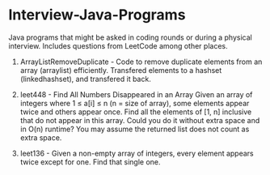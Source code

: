 # Interview-Java-Programs
Java programs that might be asked in coding rounds or during a physical interview. Includes questions from LeetCode among other places.

1. ArrayListRemoveDuplicate - Code to remove duplicate elements from an array (arraylist) efficiently. Transfered elements to a hashset (linkedhashset), and transfered it back.

2. leet448 - Find All Numbers Disappeared in an Array
        Given an array of integers where 1 ≤ a[i] ≤ n (n = size of array), some elements appear twice and others appear once.
        Find all the elements of [1, n] inclusive that do not appear in this array.
        Could you do it without extra space and in O(n) runtime? You may assume the returned list does not count as extra space.
        
3. leet136 - Given a non-empty array of integers, every element appears twice except for one. Find that single one.

